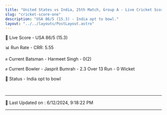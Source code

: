 ```yaml
---
title: "United States vs India, 25th Match, Group A - Live Cricket Score"
slug: "cricket-score-one"
description: "USA 86/5 (15.3) - India opt to bowl."
layout: "../../layouts/PostLayout.astro"
---
```


🔴 Live Score - USA 86/5 (15.3)  

📊 Run Rate - CRR: 5.55  

✊ Current Batsman - Harmeet Singh - 0(2)  

✊ Current Bowler - Jasprit Bumrah - 2.3 Over 13 Run - 0 Wicket  

📑 Status - India opt to bowl

<br />

***

📝 Last Updated on : 6/12/2024, 9:18:22 PM

***

